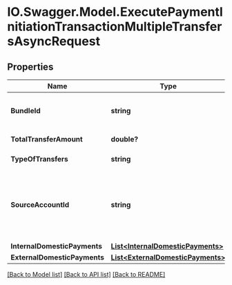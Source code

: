 # IO.Swagger.Model.ExecutePaymentInitiationTransactionMultipleTransfersAsyncRequest
## Properties

Name | Type | Description | Notes
------------ | ------------- | ------------- | -------------
**BundleId** | **string** | This is bundle id or unique identifier for bulk transfers | [optional] 
**TotalTransferAmount** | **double?** | This is total transfer amount | [optional] 
**TypeOfTransfers** | **string** | This is type of transfers | [optional] 
**SourceAccountId** | **string** | The source account identifier in encrypted format.Typically, this is not displayed to the customer. | [optional] 
**InternalDomesticPayments** | [**List&lt;InternalDomesticPayments&gt;**](InternalDomesticPayments.md) |  | [optional] 
**ExternalDomesticPayments** | [**List&lt;ExternalDomesticPayments&gt;**](ExternalDomesticPayments.md) |  | [optional] 

[[Back to Model list]](../README.md#documentation-for-models) [[Back to API list]](../README.md#documentation-for-api-endpoints) [[Back to README]](../README.md)

